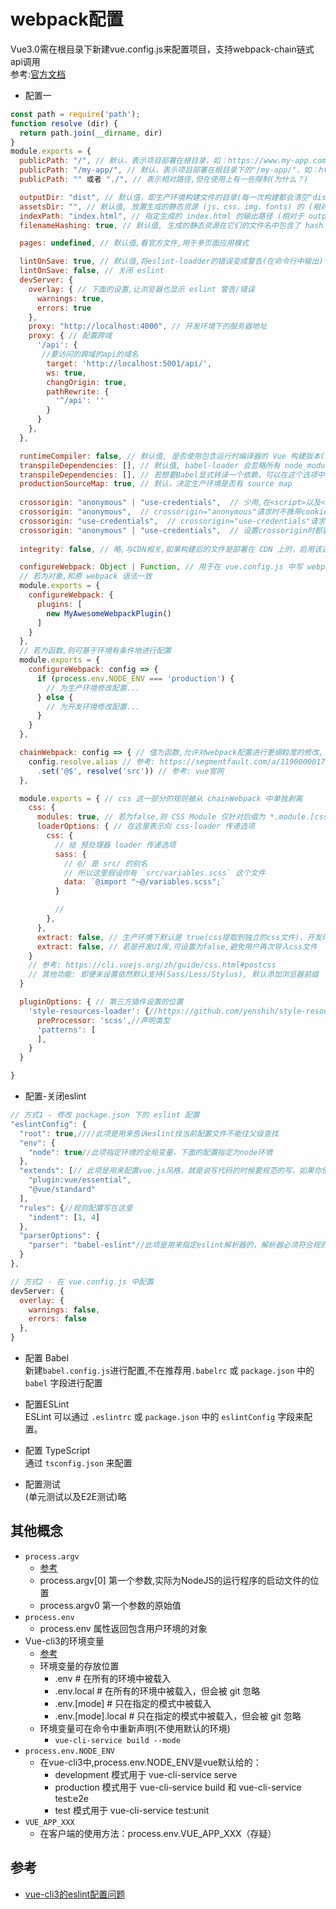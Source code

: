 # webpack配置

Vue3.0需在根目录下新建vue.config.js来配置项目，支持webpack-chain链式api调用  
参考:[官方文档](https://cli.vuejs.org/zh/config/#publicpath)

- 配置一
```js
const path = require('path');
function resolve (dir) {
  return path.join(__dirname, dir)
}
module.exports = {
  publicPath: "/", // 默认，表示项目部署在根目录，如：https://www.my-app.com/
  publicPath: "/my-app/", // 默认，表示项目部署在根目录下的"/my-app/"，如：https://www.my-app.com/my-app/
  publicPath: "" 或者 "./", // 表示相对路径,但在使用上有一些限制(为什么？)

  outputDir: "dist", // 默认值，即生产环境构建文件的目录(每一次构建都会清空"dist", 传入 --no-clean 可关闭该行为)
  assetsDir: "", // 默认值, 放置生成的静态资源 (js、css、img、fonts) 的 (相对于 outputDir 的) 目录
  indexPath: "index.html", // 指定生成的 index.html 的输出路径 (相对于 outputDir)
  filenameHashing: true, // 默认值, 生成的静态资源在它们的文件名中包含了 hash 以便更好的控制缓存

  pages: undefined, // 默认值,看官方文件,用于多页面应用模式

  lintOnSave: true, // 默认值,将eslint-loadder的错误变成警告(在命令行中输出)
  lintOnSave: false, // 关闭 eslint
  devServer: {
    overlay: { // 下面的设置,让浏览器也显示 eslint 警告/错误
      warnings: true,
      errors: true
    },
    proxy: "http://localhost:4000", // 开发环境下的服务器地址
    proxy: { // 配置跨域
      '/api': {
　　　  //要访问的跨域的api的域名
        target: 'http://localhost:5001/api/',
        ws: true,
        changOrigin: true,
        pathRewrite: {
          '^/api': ''
        }
      }
    },
  },

  runtimeCompiler: false, // 默认值, 是否使用包含运行时编译器的 Vue 构建版本(决定能否在 Vue 组件中使用 template 选项)
  transpileDependencies: [], // 默认值, babel-loader 会忽略所有 node_modules 中的文件。
  transpileDependencies: [], // 若想要Babel显式转译一个依赖，可以在这个选项中列出
  productionSourceMap: true, // 默认，决定生产环境是否有 source map
  
  crossorigin: "anonymous" | "use-credentials",  // 少用,在<script>以及<link rel="stylesheet">上添加 crossorigin="anonymous"
  crossorigin: "anonymous",  // crossorigin="anonymous"请求时不携带cookie等认证信息
  crossorigin: "use-credentials",  // crossorigin="use-credentials"请求时携带cookie等认证信息
  crossorigin: "anonymous" | "use-credentials",  // 设置crossorigin时都要求response的header中带上Access-Control-Allow-Credentials属性
  
  integrity: false, // 略,与CDN相关,如果构建后的文件是部署在 CDN 上的，启用该选项可以提供额外的安全性

  configureWebpack: Object | Function, // 用于在 vue.config.js 中写 webpack 语法, 值可为Object | Function
  // 若为对象,和原 webpack 语法一致
  module.exports = {
    configureWebpack: {
      plugins: [
        new MyAwesomeWebpackPlugin()
      ]
    }
  },
  // 若为函数,则可基于环境有条件地进行配置
  module.exports = {
    configureWebpack: config => {
      if (process.env.NODE_ENV === 'production') {
        // 为生产环境修改配置...
      } else {
        // 为开发环境修改配置...
      }
    }
  },

  chainWebpack: config => { // 值为函数,允许对webpack配置进行更细粒度的修改, 使用了 webpack-chain 库,
    config.resolve.alias // 参考: https://segmentfault.com/a/1190000017547171?utm_source=tag-newest
      .set('@$', resolve('src')) // 参考: vue官网
  },

  module.exports = { // css 这一部分的规则被从 chainWebpack 中单独剥离
    css: {
      modules: true, // 若为false,则 CSS Module 仅针对后缀为 *.module.[css|styl|scss|sass|less]
      loaderOptions: { // 在这里表示向 css-loader 传递选项
        css: {
          // 给 预处理器 loader 传递选项
          sass: {
            // @/ 是 src/ 的别名
            // 所以这里假设你有 `src/variables.scss` 这个文件
            data: `@import "~@/variables.scss";`
          }

          // 
        },
      },
      extract: false, // 生产环境下默认是 true(css提取到独立的css文件)，开发环境下默认是 false(css动态注入到JS的inline代码)
      extract: false, // 若是开发UI库,可设置为false,避免用户再次导入css文件
    }
    // 参考: https://cli.vuejs.org/zh/guide/css.html#postcss
    // 其他功能: 即便未设置依然默认支持(Sass/Less/Stylus), 默认添加浏览器前缀
  }

  pluginOptions: { // 第三方插件设置的位置
    'style-resources-loader': {//https://github.com/yenshih/style-resources-loader
      preProcessor: 'scss',//声明类型
      'patterns': [
      ],
    }
  }

}
```


- 配置-关闭eslint
```js
// 方式1 - 修改 package.json 下的 eslint 配置
"eslintConfig": {
  "root": true,////此项是用来告诉eslint找当前配置文件不能往父级查找
  "env": {
    "node": true//此项指定环境的全局变量，下面的配置指定为node环境
  },
  "extends": [// 此项是用来配置vue.js风格，就是说写代码的时候要规范的写，如果你使用vs-code我觉得应该可以避免出错
    "plugin:vue/essential",
    "@vue/standard"
  ],
  "rules": {//规则配置写在这里
    "indent": [1, 4]
  },
  "parserOptions": {
    "parser": "babel-eslint"//此项是用来指定eslint解析器的，解析器必须符合规则，babel-eslint解析器是对babel解器包装使其与ESLint解析
  }
},

// 方式2 - 在 vue.config.js 中配置
devServer: {
  overlay: {
    warnings: false,
    errors: false
  },
}
```

- 配置 Babel  
新建`babel.config.js`进行配置,不在推荐用`.babelrc` 或 `package.json` 中的 `babel` 字段进行配置

- 配置ESLint  
ESLint 可以通过 `.eslintrc` 或 `package.json` 中的 `eslintConfig` 字段来配置。

- 配置 TypeScript  
通过 `tsconfig.json` 来配置

- 配置测试  
(单元测试以及E2E测试)略

## 其他概念
- `process.argv`  
  * [参考](http://nodejs.cn/api/process.html#process_process_argv)  
  * process.argv[0] 第一个参数,实际为NodeJS的运行程序的启动文件的位置
  * process.argv0 第一个参数的原始值
- `process.env`
  * process.env 属性返回包含用户环境的对象
- Vue-cli3的环境变量
  * [参考](https://cli.vuejs.org/zh/guide/mode-and-env.html)
  * 环境变量的存放位置    
    - .env                # 在所有的环境中被载入  
    - .env.local          # 在所有的环境中被载入，但会被 git 忽略  
    - .env.[mode]         # 只在指定的模式中被载入  
    - .env.[mode].local   # 只在指定的模式中被载入，但会被 git 忽略  
  * 环境变量可在命令中重新声明(不使用默认的环境)
    - `vue-cli-service build --mode `
- `process.env.NODE_ENV`
  * 在vue-cli3中,process.env.NODE_ENV是vue默认给的：
    - development 模式用于 vue-cli-service serve
    - production 模式用于 vue-cli-service build 和 vue-cli-service test:e2e
    - test 模式用于 vue-cli-service test:unit
- `VUE_APP_XXX`
  * 在客户端的使用方法：process.env.VUE_APP_XXX（存疑）

## 参考
- [vue-cli3的eslint配置问题](https://www.jianshu.com/p/bfc7e7329cff)
